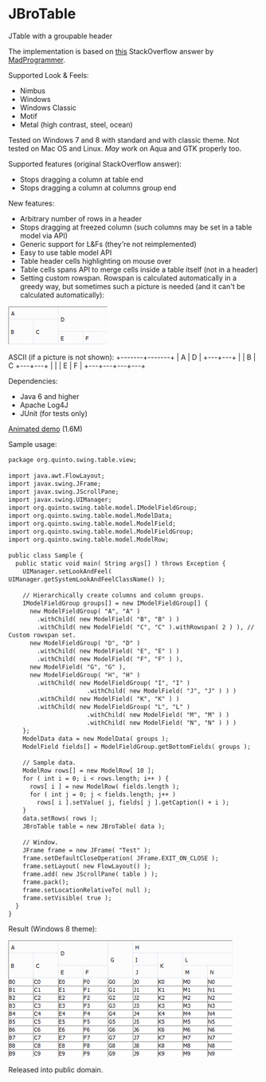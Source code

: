 # JBroTable
JTable with a groupable header

The implementation is based on [this](http://stackoverflow.com/a/20208995/4540645) StackOverflow answer by [MadProgrammer](http://stackoverflow.com/users/992484/madprogrammer).

Supported Look & Feels:
- Nimbus
- Windows
- Windows Classic
- Motif
- Metal (high contrast, steel, ocean)

Tested on Windows 7 and 8 with standard and with classic theme. Not tested on Mac OS and Linux. _May_ work on Aqua and GTK properly too.

Supported features (original StackOverflow answer):
- Stops dragging a column at table end
- Stops dragging a column at columns group end

New features:
- Arbitrary number of rows in a header
- Stops dragging at freezed column (such columns may be set in a table model via API)
- Generic support for L&Fs (they're not reimplemented)
- Easy to use table model API
- Table header cells highlighting on mouse over
- Table cells spans API to merge cells inside a table itself (not in a header)
- Setting custom rowspan. Rowspan is calculated automatically in a greedy way, but sometimes such a picture is needed (and it can't be calculated automatically):

![Rowspan](/github/rowspan.png)

ASCII (if a picture is not shown):
    +-------+-------+
    | A     | D     |
    +---+---+       |
    | B | C +---+---+
    |   |   | E | F |
    +---+---+---+---+

Dependencies:
- Java 6 and higher
- Apache Log4J
- JUnit (for tests only)

[Animated demo](/github/demo.gif) (1.6M)

Sample usage:

    package org.quinto.swing.table.view;

    import java.awt.FlowLayout;
    import javax.swing.JFrame;
    import javax.swing.JScrollPane;
    import javax.swing.UIManager;
    import org.quinto.swing.table.model.IModelFieldGroup;
    import org.quinto.swing.table.model.ModelData;
    import org.quinto.swing.table.model.ModelField;
    import org.quinto.swing.table.model.ModelFieldGroup;
    import org.quinto.swing.table.model.ModelRow;

    public class Sample {
      public static void main( String args[] ) throws Exception {
        UIManager.setLookAndFeel( UIManager.getSystemLookAndFeelClassName() );

        // Hierarchically create columns and column groups.
        IModelFieldGroup groups[] = new IModelFieldGroup[] {
          new ModelFieldGroup( "A", "A" )
            .withChild( new ModelField( "B", "B" ) )
            .withChild( new ModelField( "C", "C" ).withRowspan( 2 ) ), // Custom rowspan set.
          new ModelFieldGroup( "D", "D" )
            .withChild( new ModelField( "E", "E" ) )
            .withChild( new ModelField( "F", "F" ) ),
          new ModelField( "G", "G" ),
          new ModelFieldGroup( "H", "H" )
            .withChild( new ModelFieldGroup( "I", "I" )
                          .withChild( new ModelField( "J", "J" ) ) )
            .withChild( new ModelField( "K", "K" ) )
            .withChild( new ModelFieldGroup( "L", "L" )
                          .withChild( new ModelField( "M", "M" ) )
                          .withChild( new ModelField( "N", "N" ) ) )
        };
        ModelData data = new ModelData( groups );
        ModelField fields[] = ModelFieldGroup.getBottomFields( groups );

        // Sample data.
        ModelRow rows[] = new ModelRow[ 10 ];
        for ( int i = 0; i < rows.length; i++ ) {
          rows[ i ] = new ModelRow( fields.length );
          for ( int j = 0; j < fields.length; j++ )
            rows[ i ].setValue( j, fields[ j ].getCaption() + i );
        }
        data.setRows( rows );
        JBroTable table = new JBroTable( data );

        // Window.
        JFrame frame = new JFrame( "Test" );
        frame.setDefaultCloseOperation( JFrame.EXIT_ON_CLOSE );
        frame.setLayout( new FlowLayout() );
        frame.add( new JScrollPane( table ) );
        frame.pack();
        frame.setLocationRelativeTo( null );
        frame.setVisible( true );
      }
    }

Result (Windows 8 theme):

![Result](/github/windows8.png)

Released into public domain.